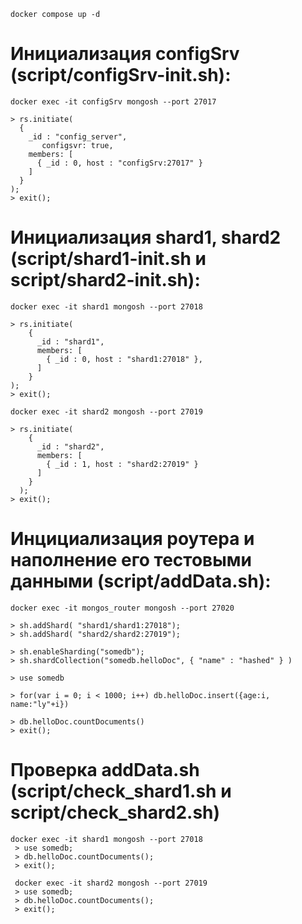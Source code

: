 ```shell
docker compose up -d
```

# Инициализация configSrv (script/configSrv-init.sh):

```shell
docker exec -it configSrv mongosh --port 27017

> rs.initiate(
  {
    _id : "config_server",
       configsvr: true,
    members: [
      { _id : 0, host : "configSrv:27017" }
    ]
  }
);
> exit(); 
```


# Инициализация shard1, shard2 (script/shard1-init.sh и script/shard2-init.sh):

```shell
docker exec -it shard1 mongosh --port 27018

> rs.initiate(
    {
      _id : "shard1",
      members: [
        { _id : 0, host : "shard1:27018" },
      ]
    }
);
> exit();

docker exec -it shard2 mongosh --port 27019

> rs.initiate(
    {
      _id : "shard2",
      members: [
        { _id : 1, host : "shard2:27019" }
      ]
    }
  );
> exit();
```

# Инцициализация роутера и наполнение его тестовыми данными (script/addData.sh):

```shell
docker exec -it mongos_router mongosh --port 27020

> sh.addShard( "shard1/shard1:27018");
> sh.addShard( "shard2/shard2:27019");

> sh.enableSharding("somedb");
> sh.shardCollection("somedb.helloDoc", { "name" : "hashed" } )

> use somedb

> for(var i = 0; i < 1000; i++) db.helloDoc.insert({age:i, name:"ly"+i})

> db.helloDoc.countDocuments() 
> exit(); 
```

# Проверка addData.sh (script/check_shard1.sh и script/check_shard2.sh)

```shell
docker exec -it shard1 mongosh --port 27018
 > use somedb;
 > db.helloDoc.countDocuments();
 > exit(); 

 docker exec -it shard2 mongosh --port 27019
 > use somedb;
 > db.helloDoc.countDocuments();
 > exit(); 
```
